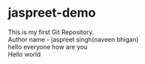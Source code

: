 # jaspreet-demo
This is my first Git Repository.
<br>
Author name -  jaspreet singh(naveen bhigan)
<br>
hello everyone how are you 
<br>
Hello world
